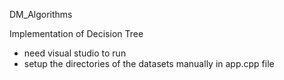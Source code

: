 DM_Algorithms

Implementation of Decision Tree

- need visual studio to run
- setup the directories of the datasets manually in app.cpp file
